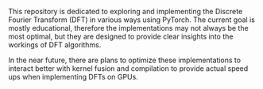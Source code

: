 This repository is dedicated to exploring and implementing the Discrete Fourier Transform (DFT) in various ways using PyTorch.
The current goal is mostly educational, therefore the implementations may not always be the most optimal, 
but they are designed to provide clear insights into the workings of DFT algorithms.

In the near future, there are plans to optimize these implementations to interact better with kernel fusion and compilation
to provide actual speed ups when implementing DFTs on GPUs.